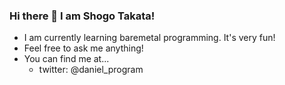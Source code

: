 ### Hi there 👋 I am Shogo Takata!

- I am currently learning baremetal programming. It's very fun!
- Feel free to ask me anything!
- You can find me at...
  - twitter: @daniel_program


<!--
**pineapplehunter/pineapplehunter** is a ✨ _special_ ✨ repository because its `README.md` (this file) appears on your GitHub profile.

Here are some ideas to get you started:

- 🔭 I’m currently working on ...
- 🌱 I’m currently learning ...
- 👯 I’m looking to collaborate on ...
- 🤔 I’m looking for help with ...
- 💬 Ask me about ...
- 📫 How to reach me: ...
- 😄 Pronouns: ...
- ⚡ Fun fact: ...
-->
